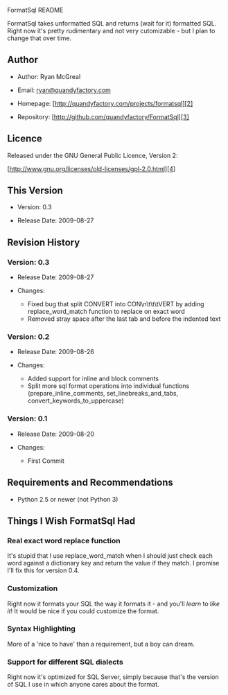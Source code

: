 FormatSql README

FormatSql takes unformatted SQL and returns (wait for it) formatted SQL. Right now it's pretty rudimentary and not very cutomizable - but I plan to change that over time.

## Author

* Author: Ryan McGreal

* Email: [ryan@quandyfactory.com][1]

* Homepage: [http://quandyfactory.com/projects/formatsql][2]

* Repository: [http://github.com/quandyfactory/FormatSql][3]

## Licence

Released under the GNU General Public Licence, Version 2:

[http://www.gnu.org/licenses/old-licenses/gpl-2.0.html][4]

## This Version

* Version: 0.3

* Release Date: 2009-08-27

## Revision History

### Version: 0.3

* Release Date: 2009-08-27

* Changes:

    * Fixed bug that split CONVERT into CON\n\t\t\tVERT by adding replace_word_match function to replace on exact word
    * Removed stray space after the last tab and before the indented text
    
### Version: 0.2

* Release Date: 2009-08-26

* Changes:

    * Added support for inline and block comments
    * Split more sql format operations into individual functions (prepare_inline_comments, set_linebreaks_and_tabs, convert_keywords_to_uppercase)
    
    
### Version: 0.1

* Release Date: 2009-08-20

* Changes:

    * First Commit

## Requirements and Recommendations

* Python 2.5 or newer (not Python 3)

## Things I Wish FormatSql Had

### Real exact word replace function

It's stupid that I use replace_word_match when I should just check each word against a dictionary key and return the value if they match. I promise I'll fix this for version 0.4.

### Customization

Right now it formats your SQL the way it formats it - and you'll *learn* to *like it*! It would be nice if you could customize the format.

### Syntax Highlighting

More of a 'nice to have' than a requirement, but a boy can dream.

### Support for different SQL dialects

Right now it's optimized for SQL Server, simply because that's the version of SQL I use in which anyone cares about the format.

[1]: mailto:ryan@quandyfactory.com

[2]: http://quandyfactory.com/projects/formatsql

[3]: http://github.com/quandyfactory/FormatSql

[4]: http://www.gnu.org/licenses/old-licenses/gpl-2.0.html

